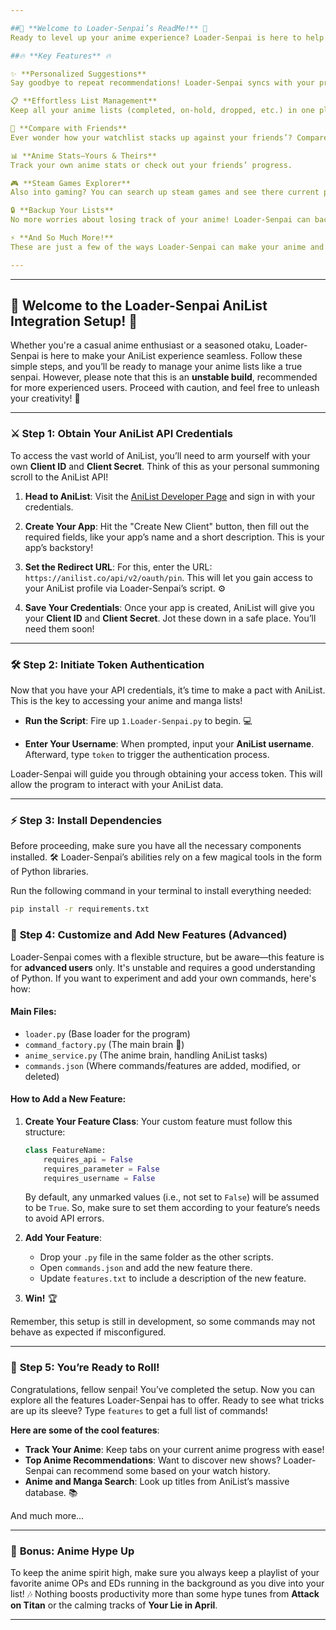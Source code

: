 ```yaml
---

##🌟 **Welcome to Loader-Senpai’s ReadMe!** 🌟
Ready to level up your anime experience? Loader-Senpai is here to help you manage, track, and explore your anime lists with ease. Let’s dive into some of the awesome features!

##🔥 **Key Features** 🔥

✨ **Personalized Suggestions**
Say goodbye to repeat recommendations! Loader-Senpai syncs with your profile to suggest only fresh anime picks—no more seeing shows you’ve already watched.

📋 **Effortless List Management**
Keep all your anime lists (completed, on-hold, dropped, etc.) in one place. No need to juggle different apps—everything’s right here!

👥 **Compare with Friends**
Ever wonder how your watchlist stacks up against your friends’? Compare lists to see what anime you’re missing out on, or find new recommendations to watch together.

📊 **Anime Stats—Yours & Theirs**
Track your own anime stats or check out your friends’ progress.

🎮 **Steam Games Explorer**
Also into gaming? You can search up steam games and see there current player count.

🔒 **Backup Your Lists**
No more worries about losing track of your anime! Loader-Senpai can back up your lists, so you always have a safe copy.

⚡ **And So Much More!**
These are just a few of the ways Loader-Senpai can make your anime and gaming adventures even better. Dive in and explore all it has to offer!

---
```


---

## 🌸 **Welcome to the Loader-Senpai AniList Integration Setup!** 🌸

Whether you're a casual anime enthusiast or a seasoned otaku, Loader-Senpai is here to make your AniList experience seamless. Follow these simple steps, and you’ll be ready to manage your anime lists like a true senpai. However, please note that this is an **unstable build**, recommended for more experienced users. Proceed with caution, and feel free to unleash your creativity! 🎨

---

### ⚔️ **Step 1: Obtain Your AniList API Credentials**

To access the vast world of AniList, you’ll need to arm yourself with your own **Client ID** and **Client Secret**. Think of this as your personal summoning scroll to the AniList API!

1. **Head to AniList**: Visit the [AniList Developer Page](https://anilist.co/settings/developer) and sign in with your credentials.
   
2. **Create Your App**: Hit the "Create New Client" button, then fill out the required fields, like your app’s name and a short description. This is your app’s backstory!

3. **Set the Redirect URL**: For this, enter the URL: `https://anilist.co/api/v2/oauth/pin`. This will let you gain access to your AniList profile via Loader-Senpai’s script. ⚙️

4. **Save Your Credentials**: Once your app is created, AniList will give you your **Client ID** and **Client Secret**. Jot these down in a safe place. You’ll need them soon!

---

### 🛠️ **Step 2: Initiate Token Authentication**

Now that you have your API credentials, it’s time to make a pact with AniList. This is the key to accessing your anime and manga lists!

- **Run the Script**: Fire up `1.Loader-Senpai.py` to begin. 💻
  
- **Enter Your Username**: When prompted, input your **AniList username**. Afterward, type `token` to trigger the authentication process.

Loader-Senpai will guide you through obtaining your access token. This will allow the program to interact with your AniList data.

---

### ⚡ **Step 3: Install Dependencies**

Before proceeding, make sure you have all the necessary components installed. 🛠️ Loader-Senpai’s abilities rely on a few magical tools in the form of Python libraries.

Run the following command in your terminal to install everything needed:

```bash
pip install -r requirements.txt
```



### 🧠 **Step 4: Customize and Add New Features (Advanced)**

Loader-Senpai comes with a flexible structure, but be aware—this feature is for **advanced users** only. It's unstable and requires a good understanding of Python. If you want to experiment and add your own commands, here's how:

#### **Main Files**:
- `loader.py` (Base loader for the program)
- `command_factory.py` (The main brain 🧠)
- `anime_service.py` (The anime brain, handling AniList tasks)
- `commands.json` (Where commands/features are added, modified, or deleted)

#### **How to Add a New Feature**:
1. **Create Your Feature Class**: Your custom feature must follow this structure:
   ```python
   class FeatureName:
       requires_api = False
       requires_parameter = False
       requires_username = False
   ```
   By default, any unmarked values (i.e., not set to `False`) will be assumed to be `True`. So, make sure to set them according to your feature’s needs to avoid API errors. 

2. **Add Your Feature**:
   - Drop your `.py` file in the same folder as the other scripts.
   - Open `commands.json` and add the new feature there.
   - Update `features.txt` to include a description of the new feature.
   
3. **Win!** 🏆

Remember, this setup is still in development, so some commands may not behave as expected if misconfigured.

---

### 🎌 **Step 5: You’re Ready to Roll!**

Congratulations, fellow senpai! You’ve completed the setup. Now you can explore all the features Loader-Senpai has to offer. Ready to see what tricks are up its sleeve? Type `features` to get a full list of commands!

**Here are some of the cool features**:

- **Track Your Anime**: Keep tabs on your current anime progress with ease!
- **Top Anime Recommendations**: Want to discover new shows? Loader-Senpai can recommend some based on your watch history.
- **Anime and Manga Search**: Look up titles from AniList’s massive database. 📚

And much more...

---

### 🎥 **Bonus: Anime Hype Up**

To keep the anime spirit high, make sure you always keep a playlist of your favorite anime OPs and EDs running in the background as you dive into your list! 🎶 Nothing boosts productivity more than some hype tunes from **Attack on Titan** or the calming tracks of **Your Lie in April**.

---
